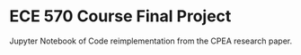 # ECE 570 Course Final Project

Jupyter Notebook of Code reimplementation from the CPEA research paper.

